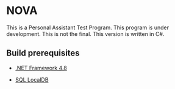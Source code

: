 # NOVA
 This is a Personal Assistant Test Program. This program is under development. This is not the final. This version is written in C#.

## Build prerequisites
* [.NET Framework 4.8](https://dotnet.microsoft.com/en-us/download/dotnet-framework/thank-you/net48-offline-installer)

* [SQL LocalDB](https://download.microsoft.com/download/7/c/1/7c14e92e-bdcb-4f89-b7cf-93543e7112d1/SqlLocalDB.msi)
